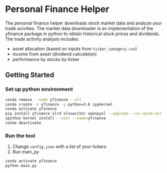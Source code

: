 # Personal Finance Helper

The personal finance helper downloads stock market data and analyze your trade acivities. The market data downloader is an implementation of the yfinance package in python to obtain historical stock prices and dividends. The trade activity analysis includes:

* asset allocation (based on inputs from `ticker_category.csv`)
* income from asset (dividend calculation)
* performance by stocks by ticker

## Getting Started

### Set up python environment

```bash
conda remove --name yfinance --all
conda create -n yfinance -y python=3.6 ipykernel
conda activate yfinance
pip install yfinance xlrd xlsxwriter openpyxl --upgrade --no-cache-dir
ipython kernel install --user --name=yfinance
conda deactivate
```

### Run the tool

1. Change `config.json` with a list of your tickers
2. Run main_py

``` bash
conda activate yfinance
python main.py
```
